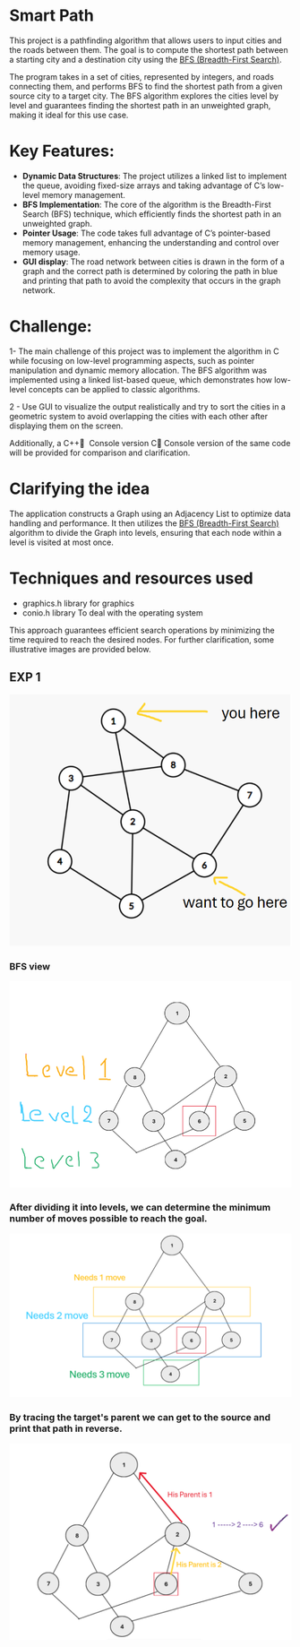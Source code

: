# Smart Path 
This project is a pathfinding algorithm that allows users to input cities and the roads between them. The goal is to compute the shortest path between a starting city and a destination city using the [BFS (Breadth-First Search)](https://www.geeksforgeeks.org/breadth-first-search-or-bfs-for-a-graph/).

The program takes in a set of cities, represented by integers, and roads connecting them, and performs BFS to find the shortest path from a given source city to a target city. The BFS algorithm explores the cities level by level and guarantees finding the shortest path in an unweighted graph, making it ideal for this use case.

# Key Features:
- <b>Dynamic Data Structures</b>: The project utilizes a linked list to implement the queue, avoiding fixed-size arrays and taking advantage of C’s low-level memory management.
- <b>BFS Implementation</b>: The core of the algorithm is the Breadth-First Search (BFS) technique, which efficiently finds the shortest path in an unweighted graph.
- <B>Pointer Usage</b>: The code takes full advantage of C’s pointer-based memory management, enhancing the understanding and control over memory usage.
- <B>GUI display</B>: The road network between cities is drawn in the form of a graph and the correct path is determined by coloring the path in blue and printing that path to avoid the complexity that occurs in the graph network.

# Challenge:
1- The main challenge of this project was to implement the algorithm in C while focusing on low-level programming aspects, such as pointer manipulation and dynamic memory allocation. The BFS algorithm was implemented using a linked list-based queue, which demonstrates how low-level concepts can be applied to classic algorithms.

2 - Use GUI to visualize the output realistically and try to sort the cities in a geometric system to avoid overlapping the cities with each other after displaying them on the screen.

Additionally, a C++ ِ Console version C  ِConsole version  of the same code will be provided for comparison and clarification.

# Clarifying the idea
The application constructs a Graph using an Adjacency List to optimize data handling and performance. It then utilizes the [BFS (Breadth-First Search)](https://www.geeksforgeeks.org/breadth-first-search-or-bfs-for-a-graph/) algorithm to divide the Graph into levels, ensuring that each node within a level is visited at most once.

# Techniques and resources used
- graphics.h library for graphics
- conio.h library To deal with the operating system 

This approach guarantees efficient search operations by minimizing the time required to reach the desired nodes. For further clarification, some illustrative images are provided below.
## EXP 1
![](image/e1,1.png)
 ### BFS view
![](image/e1,2.png)
### After dividing it into levels, we can determine the minimum number of moves possible to reach the goal.
![](image/e1,3.png)
### By tracing the target's parent we can get to the source and print that path in reverse.
![](image/e1,4.png)




